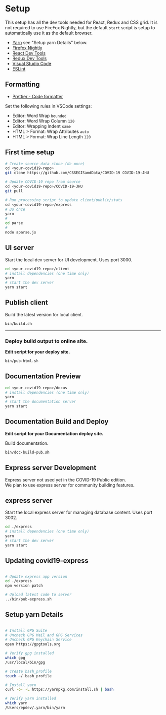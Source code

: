 # Setup

This setup has all the dev tools needed for React, Redux and CSS grid. It is not required to use FireFox Nightly, but the default `start` script is setup to automatically use it as the default browser.

- [Yarn](https://yarnpkg.com/lang/en/) see "Setup yarn Details" below.
- [Firefox Nightly](https://www.mozilla.org/en-US/firefox/channel/desktop/#nightly)
- [React Dev Tools](https://addons.mozilla.org/en-US/firefox/addon/react-devtools/)
- [Redux Dev Tools](https://addons.mozilla.org/en-US/firefox/addon/reduxdevtools/)
- [Visual Studio Code](https://code.visualstudio.com)
- [ESLint](https://marketplace.visualstudio.com/items?itemName=dbaeumer.vscode-eslint)

## Formatting

- [Prettier - Code formatter](https://marketplace.visualstudio.com/items?itemName=esbenp.prettier-vscode)

Set the following rules in VSCode settings:

- Editor: Word Wrap `bounded`
- Editor: Word Wrap Column `120`
- Editor: Wrapping Indent `same`
- HTML > Format: Wrap Attributes `auto`
- HTML > Format: Wrap Line Length `120`

## First time setup

```bash
# Create source data clone (do once)
cd <your-covid19-repo>
git clone https://github.com/CSSEGISandData/COVID-19 COVID-19-JHU
```

```bash
# Update COVID-19 repo from source
cd <your-covid19-repo>/COVID-19-JHU
git pull

# Run processing script to update client/public/stats
cd <your-covid19-repo>/express
# Do once
yarn
#
cd parse
#
node aparse.js
```

## UI server

Start the local dev server for UI development.
Uses port 3000.

```bash
cd <your-covid19-repo>/client
# install dependencies (one time only)
yarn
# start the dev server
yarn start
```

## Publish client

Build the latest version for local client.

```bash
bin/build.sh
```

---

### Deploy build output to online site.

**Edit script for your deploy site.**

```bash
bin/pub-html.sh
```

## Documentation Preview

```bash
cd <your-covid19-repo>/docus
# install dependencies (one time only)
yarn
# start the documentation server
yarn start
```

## Documentation Build and Deploy

**Edit script for your Documentation deploy site.**

Build documentation.

```bash
bin/doc-build-pub.sh
```

## Express server Development

Express server not used yet in the COVID-19 Public edition.  
We plan to use express server for community building features.

## express server

Start the local express server for managing database content.
Uses port 3002.

```bash
cd ./express
# install dependencies (one time only)
yarn
# start the dev server
yarn start
```

## Updating covid19-express

```bash

# Update express app version
cd ./express
npm version patch

# Upload latest code to server
../bin/pub-express.sh

```

## Setup yarn Details

```bash

# Install GPG Suite
# Uncheck GPG Mail and GPG Services
# Uncheck GPG Keychain Service
open https://gpgtools.org

# Verify gpg installed
which gpg
/usr/local/bin/gpg

# create bash_profile
touch ~/.bash_profile

# Install yarn
curl -o- -L https://yarnpkg.com/install.sh | bash

# Verify yarn installed
which yarn
/Users/epdev/.yarn/bin/yarn

```
